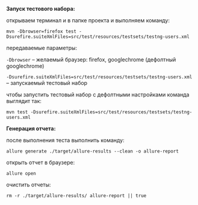 **Запуск тестового набора:**

открываем терминал и в папке проекта и выполняем команду:

`mvn -Dbrowser=firefox test -Dsurefire.suiteXmlFiles=src/test/resources/testsets/testng-users.xml`

передаваемые параметры:

`-Dbrowser` – желаемый браузер: firefox, googlechrome (дефолтный googlechrome)

`-Dsurefire.suiteXmlFiles=src/test/resources/testsets/testng-users.xml` – запускаемый тестовый набор

чтобы запустить тестовый набор с дефолтными настройками команда выглядит так:
 
 `mvn test -Dsurefire.suiteXmlFiles=src/test/resources/testsets/testng-users.xml`

**Генерация отчета:**

после выполнения теста выполнить команду:

`allure generate ./target/allure-results --clean -o allure-report `

открыть отчет в браузере: 

`allure open`

очистить отчеты:

`rm -r ./target/allure-results/ allure-report || true`


